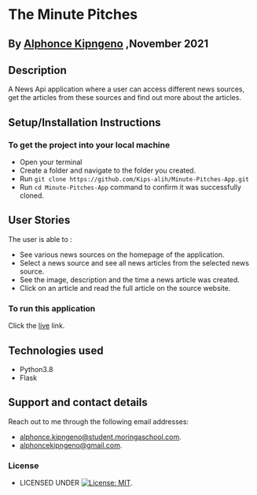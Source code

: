 # The Minute Pitches

## By [Alphonce Kipngeno](https://github.com/Kips-alih) ,November 2021

## Description

A News Api application where a user can access different news sources, get the articles from these sources and find out more about the articles.

## Setup/Installation Instructions

### To get the project into your local machine

* Open your terminal
* Create a folder and navigate to the folder you created.
* Run `git clone https://github.com/Kips-alih/Minute-Pitches-App.git`
* Run `cd Minute-Pitches-App` command to confirm it was successfully cloned.

## User Stories

The user is able to :

* See various news sources on the homepage of the application.
* Select a news source and see all news articles from the selected news source.
* See the image, description and the time a news article was created.
* Click on an article and read the full article on the source website.

### To run this application

 Click the [live](https://the-minute-pitches.herokuapp.com/) link.

## Technologies used

* Python3.8
* Flask

## Support and contact details

Reach out to me through the following email addresses:

* alphonce.kipngeno@student.moringaschool.com.
* alphoncekipngeno@gmail.com.

### License

* LICENSED UNDER  [![License: MIT](https://img.shields.io/badge/License-MIT-yellow.svg)](LICENSE).
